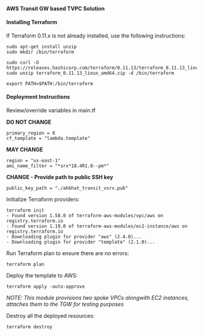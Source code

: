 #### AWS Transit GW based TVPC Solution ####

#### Installing Terraform ####
If Terraform 0.11.x is not already installed, use the following instructions:
```
sudo apt-get install unzip
sudo mkdir /bin/terraform

sudo curl -O https://releases.hashicorp.com/terraform/0.11.13/terraform_0.11.13_linux_amd64.zip
sudo unzip terraform_0.11.13_linux_amd64.zip -d /bin/terraform

export PATH=$PATH:/bin/terraform
```

#### Deployment Instructions ####
Review/override variables in main.tf 

**DO NOT CHANGE**
```
primary_region = 0
cf_template = "lambda.template"
```
**MAY CHANGE**
```
region = "us-east-1"
ami_name_filter = "*srx*18.4R1.8--pm*"
```
**CHANGE - Provide path to public SSH key**
```
public_key_path = "./akbhat_transit_vsrx.pub"
```

Initialize Terraform providers: 
```
terraform init
- Found version 1.58.0 of terraform-aws-modules/vpc/aws on registry.terraform.io
- Found version 1.19.0 of terraform-aws-modules/ec2-instance/aws on registry.terraform.io
- Downloading plugin for provider "aws" (2.4.0)...
- Downloading plugin for provider "template" (2.1.0)...

```
Run Terraform plan to ensure there are no errors: 
```
terraform plan
```
Deploy the template to AWS: 
```
terraform apply -auto-approve
```
*NOTE: This module provisions two spoke VPCs alongwith EC2 instances, attaches them to the TGW for testing purposes*

Destroy all the deployed resources: 
```
terraform destroy
```
